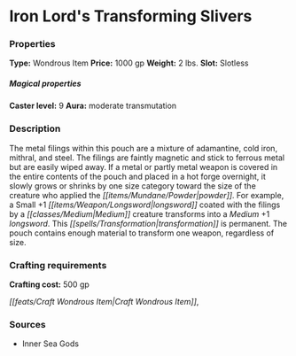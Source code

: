﻿---
Title: "Iron Lord's Transforming Slivers"
Type: "Wondrous Item"
Price: "1000 gp"
Weight: "2 lbs."
Slot: "Slotless"
Caster level: "9"
Aura: "moderate transmutation"
Description: |
  "The metal filings within this pouch are a mixture of adamantine, cold iron, mithral, and steel. The filings are faintly magnetic and stick to ferrous metal but are easily wiped away. If a metal or partly metal weapon is covered in the entire contents of the pouch and placed in a hot forge overnight, it slowly grows or shrinks by one size category toward the size of the creature who applied the powder. For example, a Small _+1 longsword_ coated with the filings by a Medium creature transforms into a Medium _+1 longsword_. This transformation is permanent. The pouch contains enough material to transform one weapon, regardless of size."
Crafting cost: "500 gp"
Sources: "['Inner Sea Gods']"
---

# Iron Lord's Transforming Slivers

### Properties

**Type:** Wondrous Item **Price:** 1000 gp **Weight:** 2 lbs. **Slot:** Slotless

##### Magical properties

**Caster level:** 9 **Aura:** moderate transmutation

### Description

The metal filings within this pouch are a mixture of adamantine, cold iron, mithral, and steel. The filings are faintly magnetic and stick to ferrous metal but are easily wiped away. If a metal or partly metal weapon is covered in the entire contents of the pouch and placed in a hot forge overnight, it slowly grows or shrinks by one size category toward the size of the creature who applied the _[[items/Mundane/Powder|powder]]_. For example, a Small +1 _[[items/Weapon/Longsword|longsword]]_ coated with the filings by a _[[classes/Medium|Medium]]_ creature transforms into a _Medium_ +1 _longsword_. This _[[spells/Transformation|transformation]]_ is permanent. The pouch contains enough material to transform one weapon, regardless of size.

### Crafting requirements

**Crafting cost:** 500 gp

_[[feats/Craft Wondrous Item|Craft Wondrous Item]]_,

### Sources

* Inner Sea Gods